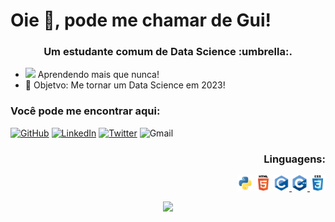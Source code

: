 <h1>Oie 👋, pode me chamar de Gui!</h1>
<h3 align ="center">Um estudante comum de Data Science :umbrella:.</h3>

- <a><img src="https://github.com/seanprashad/slackmoji/blob/master/emoji/blob/blob-wine-gif.gif" width="20"> Aprendendo mais que nunca! </a>
- :pushpin: Objetvo: Me tornar um Data Science em 2023!


### Você pode me encontrar aqui:

[![GitHub](https://img.shields.io/badge/github-%23121011.svg?style=for-the-badge&logo=github&logoColor=white&link=https://github.com/GuilFaria)](https://github.com/GuilFaria)      [![LinkedIn](https://img.shields.io/badge/linkedin-%230077B5.svg?style=for-the-badge&logo=linkedin&logoColor=white&link=https:https://www.linkedin.com/in/guilhermegabrielpf/)](https://www.linkedin.com/in/guilhermegabrielpf/)                 [![Twitter](https://img.shields.io/badge/Twitter-%231DA1F2.svg?style=for-the-badge&logo=Twitter&logoColor=white&https://twitter.com/GuilPFaria)](https://twitter.com/GuilPFaria)        ![Gmail](https://img.shields.io/badge/Gmail-D14836?style=for-the-badge&logo=gmail&logoColor=white)<center>


<h3 align="right">Linguagens:</h3>
<p align="right"> <img src="https://raw.githubusercontent.com/devicons/devicon/master/icons/python/python-original.svg" alt="python" width="25" height="25"/></a> <img src="https://raw.githubusercontent.com/devicons/devicon/master/icons/html5/html5-original-wordmark.svg" alt="python" width="25" height="25"/> </a> <a href="https://www.python.org" target="_blank" rel="noreferrer"> <img src="https://raw.githubusercontent.com/devicons/devicon/master/icons/c/c-original.svg" alt="c" width="25" height="25"/> </a> <a href="https://www.w3schools.com/cpp/" target="_blank" rel="noreferrer"> <img src="https://raw.githubusercontent.com/devicons/devicon/master/icons/cplusplus/cplusplus-original.svg" alt="cplusplus" width="25" height="25"/> </a> <a href="https://www.w3schools.com/css/" target="_blank" rel="noreferrer"> <img src="https://raw.githubusercontent.com/devicons/devicon/master/icons/css3/css3-original-wordmark.svg" alt="css3" width="25" height="25"/> </a> <a href="https://git-scm.com/" target="_blank" rel="noreferrer">  <a href="https://www.w3.org/html/" target="_blank" rel="noreferrer">  </p>
<!--🦶FOOTER--> 
<img src="https://raw.githubusercontent.com/trinib/trinib/82213791fa9ff58d3ca768ddd6de2489ec23ffca/images/footer.svg">
